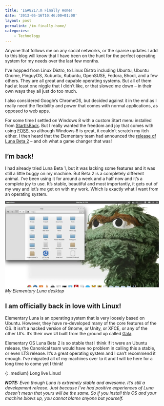 ```yaml
---
title: 'I&#8217;m Finally Home!'
date: '2013-05-16T10:46:00+01:00'
layout: post
permalink: /im-finally-home/
categories:
    - Technology
---
```


Anyone that follows me on any social networks, or the sparse updates I add to this blog will know that I have been on the hunt for the perfect operating system for my needs over the last few months.

I’ve hopped from Linux Distro, to Linux Distro including Ubuntu, Ubuntu Gnome, PinguyOS, Xubuntu, Kubuntu, OpenSUSE, Fedora, Bhodi, and a few others. They are all great and capable operating systems. But all of them had at least one niggle that I didn’t like, or that slowed me down – in their own ways they all just do too much.

I also considered Google’s ChromeOS, but decided against it in the end as I really need the flexibility and power that comes with normal applications, as opposed to web apps.

For some time I settled on Windows 8 with a custom Start menu installed from [StartIsBack](https://web.archive.org/web/20131105091937/http://startisback.com/). But I really wanted the freedom and joy that comes with using [FOSS](https://web.archive.org/web/20131105091937/http://en.wikipedia.org/wiki/Free_and_open-source_software), so although Windows 8 is great, it couldn’t scratch my itch either. I then heard that the Elementary team had announced the [release of Luna Beta 2](https://web.archive.org/web/20131105091937/http://refugeeks.com/elementary-os-luna-beta-2-released/) – and oh what a game changer that was!

## I’m back!

I had already tried Luna Beta 1, but it was lacking some features and it was still a little buggy on my machine. But Beta 2 is a completely different animal. I’ve been using it for around a week and a half now and it’s a complete joy to use. It’s stable, beautiful and most importantly, it gets out of my way and let’s me get on with my work. Which is exactly what I want from an operating system.

![My Elementary Luna desktop](/assets/images/Elementary-Desktop.webp)
*My Elementary Luna desktop*

## I am officially back in love with Linux!

Elementary Luna is an operating system that is very loosely based on Ubuntu. However, they have re-developed many of the core features of the OS. It isn’t a hacked version of Gnome, or Unity, or XFCE, or any of the other UI’s. It’s their own UI built from the ground up called [Gala](https://web.archive.org/web/20131105091937/http://elementaryos.org/journal/meet-gala-window-manager).

Elementary OS Luna Beta 2 is so stable that I think if it were an Ubuntu release, the Canonical team would have no problem in calling this a stable, or even LTS release. It’s a great operating system and I can’t recommend it enough. I’ve migrated all of my machines over to it and I will be here for a long time to come yet I think!

{: .medium}
Long live Linux!

***NOTE:** Even though Luna is extremely stable and awesome. It’s still a development release. Just because I’ve had positive experiences of Luna doesn’t mean that yours will be the same. So if you install this OS and your machine blows up, you cannot blame anyone but yourself.*